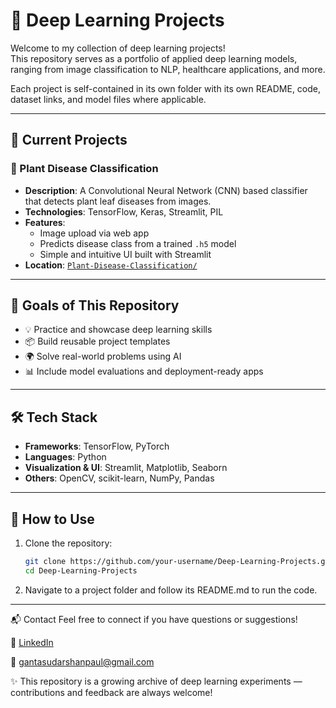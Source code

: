 # 🧠 Deep Learning Projects

Welcome to my collection of deep learning projects!  
This repository serves as a portfolio of applied deep learning models, ranging from image classification to NLP, healthcare applications, and more.

Each project is self-contained in its own folder with its own README, code, dataset links, and model files where applicable.

---

## 📂 Current Projects

### 🌿 Plant Disease Classification
- **Description**: A Convolutional Neural Network (CNN) based classifier that detects plant leaf diseases from images.
- **Technologies**: TensorFlow, Keras, Streamlit, PIL
- **Features**:
  - Image upload via web app
  - Predicts disease class from a trained `.h5` model
  - Simple and intuitive UI built with Streamlit
- **Location**: [`Plant-Disease-Classification/`](./Plant-Disease-Classification/)

---

## 📌 Goals of This Repository

- 💡 Practice and showcase deep learning skills
- 📦 Build reusable project templates
- 🌍 Solve real-world problems using AI
- 📊 Include model evaluations and deployment-ready apps

---

## 🛠 Tech Stack

- **Frameworks**: TensorFlow, PyTorch
- **Languages**: Python
- **Visualization & UI**: Streamlit, Matplotlib, Seaborn
- **Others**: OpenCV, scikit-learn, NumPy, Pandas

---

## 📎 How to Use

1. Clone the repository:
   ```bash
   git clone https://github.com/your-username/Deep-Learning-Projects.git
   cd Deep-Learning-Projects


2. Navigate to a project folder and follow its README.md to run the code.

---

📬 Contact
Feel free to connect if you have questions or suggestions!

🔗 [LinkedIn](https://www.linkedin.com/in/sudharshan-paul/)

📧 gantasudarshanpaul@gmail.com

✨ This repository is a growing archive of deep learning experiments — contributions and feedback are always welcome!

